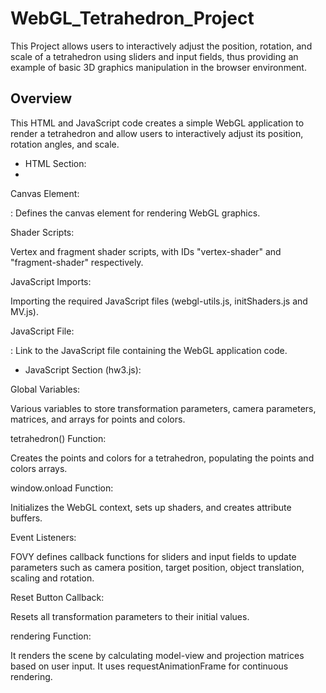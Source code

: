 # WebGL_Tetrahedron_Project
 This Project allows users to interactively adjust the position, rotation, and scale of a tetrahedron using sliders and input fields, thus providing an example of basic 3D graphics manipulation in the browser environment.

## Overview
This HTML and JavaScript code creates a simple WebGL application to render a tetrahedron and allow users to interactively adjust its position, rotation angles, and scale.

- HTML Section:
- 
Canvas Element:

<canvas id="gl-canvas" width="512" height="512">: Defines the canvas element for rendering WebGL graphics.

Shader Scripts:

Vertex and fragment shader scripts, with IDs "vertex-shader" and "fragment-shader" respectively.

JavaScript Imports:

Importing the required JavaScript files (webgl-utils.js, initShaders.js and MV.js).

JavaScript File:

<script type="text/javascript" src="hw3.js"></script>: Link to the JavaScript file containing the WebGL application code.

- JavaScript Section (hw3.js):
  
Global Variables:

Various variables to store transformation parameters, camera parameters, matrices, and arrays for points and colors.

tetrahedron() Function:

Creates the points and colors for a tetrahedron, populating the points and colors arrays.

window.onload Function:

Initializes the WebGL context, sets up shaders, and creates attribute buffers.

Event Listeners:

FOVY defines callback functions for sliders and input fields to update parameters such as camera position, target position, object translation, scaling and rotation.

Reset Button Callback:

Resets all transformation parameters to their initial values.

rendering Function:

It renders the scene by calculating model-view and projection matrices based on user input. It uses requestAnimationFrame for continuous rendering.

